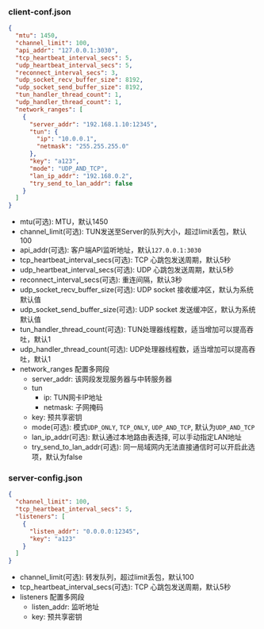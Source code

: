 ### client-conf.json

```json
{
  "mtu": 1450,
  "channel_limit": 100,
  "api_addr": "127.0.0.1:3030",
  "tcp_heartbeat_interval_secs": 5,
  "udp_heartbeat_interval_secs": 5,
  "reconnect_interval_secs": 3,
  "udp_socket_recv_buffer_size": 8192,
  "udp_socket_send_buffer_size": 8192,
  "tun_handler_thread_count": 1,
  "udp_handler_thread_count": 1,
  "network_ranges": [
    {
      "server_addr": "192.168.1.10:12345",
      "tun": {
        "ip": "10.0.0.1",
        "netmask": "255.255.255.0"
      },
      "key": "a123",
      "mode": "UDP_AND_TCP",
      "lan_ip_addr": "192.168.0.2",
      "try_send_to_lan_addr": false
    }
  ]
}
```

- mtu(可选): MTU，默认1450
- channel_limit(可选): TUN发送至Server的队列大小，超过limit丢包，默认100
- api_addr(可选): 客户端API监听地址，默认`127.0.0.1:3030`
- tcp_heartbeat_interval_secs(可选): TCP 心跳包发送周期，默认5秒
- udp_heartbeat_interval_secs(可选): UDP 心跳包发送周期，默认5秒
- reconnect_interval_secs(可选): 重连间隔，默认3秒
- udp_socket_recv_buffer_size(可选): UDP socket 接收缓冲区，默认为系统默认值
- udp_socket_send_buffer_size(可选): UDP socket 发送缓冲区，默认为系统默认值
- tun_handler_thread_count(可选): TUN处理器线程数，适当增加可以提高吞吐，默认1
- udp_handler_thread_count(可选): UDP处理器线程数，适当增加可以提高吞吐，默认1
- network_ranges 配置多网段
    - server_addr: 该网段发现服务器与中转服务器
    - tun
        - ip: TUN网卡IP地址
        - netmask: 子网掩码
    - key: 预共享密钥
    - mode(可选): 模式`UDP_ONLY`, `TCP_ONLY`, `UDP_AND_TCP`, 默认为`UDP_AND_TCP`
    - lan_ip_addr(可选): 默认通过本地路由表选择, 可以手动指定LAN地址
    - try_send_to_lan_addr(可选): 同一局域网内无法直接通信时可以开启此选项，默认为false

### server-config.json

```json
{
  "channel_limit": 100,
  "tcp_heartbeat_interval_secs": 5,
  "listeners": [
    {
      "listen_addr": "0.0.0.0:12345",
      "key": "a123"
    }
  ]
}
```

- channel_limit(可选): 转发队列，超过limit丢包，默认100
- tcp_heartbeat_interval_secs(可选): TCP 心跳包发送周期，默认5秒
- listeners 配置多网段
    - listen_addr: 监听地址
    - key: 预共享密钥